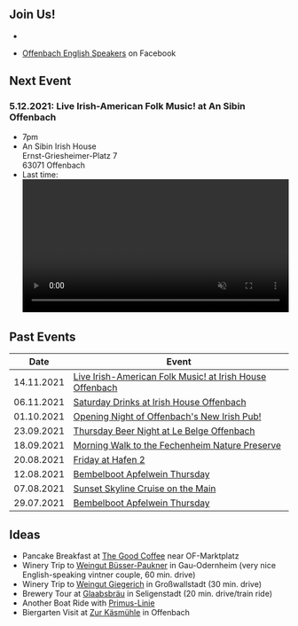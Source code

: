 ## Join Us!
- <script async src="https://telegram.org/js/telegram-widget.js?15" data-telegram-post="mainandwine/2" data-width="100%"></script>

- [Offenbach English Speakers](https://www.facebook.com/groups/offenbachenglishspeakers) on Facebook
## Next Event
### 5.12.2021: Live Irish-American Folk Music! at An Sibin Offenbach
- 7pm
- An Sibin Irish House  
  Ernst-Griesheimer-Platz 7  
  63071 Offenbach
- Last time: <br/><video src="https://briankenneth.rocks/assets/images/sessionAnSibin.mp4" autoplay muted loop width="100%"></video>


## Past Events

| Date       | Event                                                                                                |
| ---------- | ---------------------------------------------------------------------------------------------------- |
| 14.11.2021 | [Live Irish-American Folk Music! at Irish House Offenbach](https://www.meetup.com/de-DE/main-wine/events/281917680)                                                        |
| 06.11.2021 | [Saturday Drinks at Irish House Offenbach](https://www.meetup.com/de-DE/main-wine/events/281908123/)                                                         |
| 01.10.2021 | [Opening Night of Offenbach's New Irish Pub!](https://www.meetup.com/main-wine/events/281086687/)                                                         |
| 23.09.2021 | [Thursday Beer Night at Le Belge Offenbach](https://www.meetup.com/main-wine/events/280890746/)      |
| 18.09.2021 | [Morning Walk to the Fechenheim Nature Preserve](https://www.meetup.com/main-wine/events/280787517/) |
| 20.08.2021 | [Friday at Hafen 2](https://www.meetup.com/main-wine/events/280152128/)                              |
| 12.08.2021 | [Bembelboot Apfelwein Thursday](https://www.meetup.com/main-wine/events/280014611/)                  |
| 07.08.2021 | [Sunset Skyline Cruise on the Main](https://www.meetup.com/main-wine/events/279887281/)              |
| 29.07.2021 | [Bembelboot Apfelwein Thursday](https://www.meetup.com/main-wine/events/279550226/)                  |

## Ideas
- Pancake Breakfast at [The Good Coffee](https://thegoodcoffee.de/offenbach) near OF-Marktplatz
- Winery Trip to [Weingut Büsser-Paukner](https://www.ae-wein.de/en/) in Gau-Odernheim (very nice English-speaking vintner couple, 60 min. drive)
- Winery Trip to [Weingut Giegerich](https://weingut-giegerich.de/) in Großwallstadt (30 min. drive)
- Brewery Tour at [Glaabsbräu](https://glaabsbraeu.de/brauereifuehrung/) in Seligenstadt (20 min. drive/train ride)
- Another Boat Ride with [Primus-Linie](https://www.primus-linie.de/de/termine/)
- Biergarten Visit at [Zur Käsmühle](https://zur-kaesmuehle.de/) in Offenbach